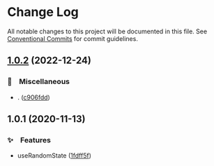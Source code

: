 # Change Log

All notable changes to this project will be documented in this file.
See [Conventional Commits](https://conventionalcommits.org) for commit guidelines.

## [1.0.2](https://github.com/bluelovers/ws-react/compare/@lazy-react/seedrandom@1.0.1...@lazy-react/seedrandom@1.0.2) (2022-12-24)



### 🔖　Miscellaneous

* . ([c906fdd](https://github.com/bluelovers/ws-react/commit/c906fdd6c200709740adfcc1ff6aec4b4b752189))



## 1.0.1 (2020-11-13)


### ✨　Features

* useRandomState ([1fdff5f](https://github.com/bluelovers/ws-react/commit/1fdff5fd1cfc1bac5326fc1e31a35a39e81dcf1f))
